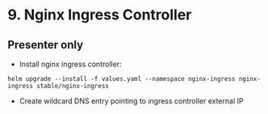 # 9. Nginx Ingress Controller

## Presenter only

* Install nginx ingress controller:
```
helm upgrade --install -f values.yaml --namespace nginx-ingress nginx-ingress stable/nginx-ingress
```

* Create wildcard DNS entry pointing to ingress controller external IP
